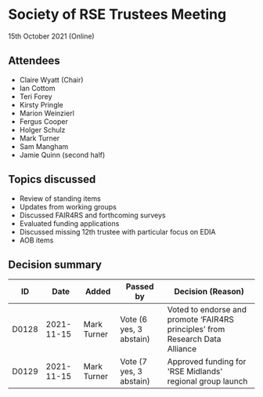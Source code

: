 # Society of RSE Trustees Meeting

15th October 2021 (Online)

## Attendees

   - Claire Wyatt (Chair)
   - Ian Cottom
   - Teri Forey
   - Kirsty Pringle
   - Marion Weinzierl
   - Fergus Cooper
   - Holger Schulz
   - Mark Turner
   - Sam Mangham
   - Jamie Quinn (second half)
   

## Topics discussed

   - Review of standing items 
   - Updates from working groups
   - Discussed FAIR4RS and forthcoming surveys
   - Evaluated funding applications
   - Discussed missing 12th trustee with particular focus on EDIA
   - AOB items

## Decision summary

| ID  | Date       | Added       | Passed by | Decision (Reason)                                                                                                                                                                                                          |
|-----|------------|-------------|-----------|----------------------------------------------------------------------------------------------------------------------------------------------------------------------------------------------------------------------------|
| D0128 | 2021-11-15 | Mark Turner | Vote (6 yes, 3 abstain) | Voted to endorse and promote ‘FAIR4RS principles’ from Research Data Alliance |
| D0129 | 2021-11-15 | Mark Turner | Vote (7 yes, 3 abstain) | Approved funding for 'RSE Midlands' regional group launch |
